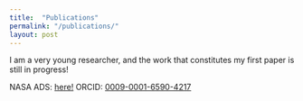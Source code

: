 ```yaml
---
title:  "Publications"
permalink: "/publications/"
layout: post
---
```


I am a very young researcher, and the work that constitutes my first paper is still in progress!

NASA ADS: [here!](https://ui.adsabs.harvard.edu/search/fq=%7B!type%3Daqp%20v%3D%24fq_database%7D&fq_database=(database%3Aastronomy%20OR%20database%3Aphysics)&q=%20%20author%3A%22Anthore%2C%20A%22%20year%3A2024-%20%20collection%3A%22astronomy%22&sort=date%20desc%2C%20bibcode%20desc&p_=0) 
ORCID: [0009-0001-6590-4217](https://orcid.org/0009-0001-6590-4217)
